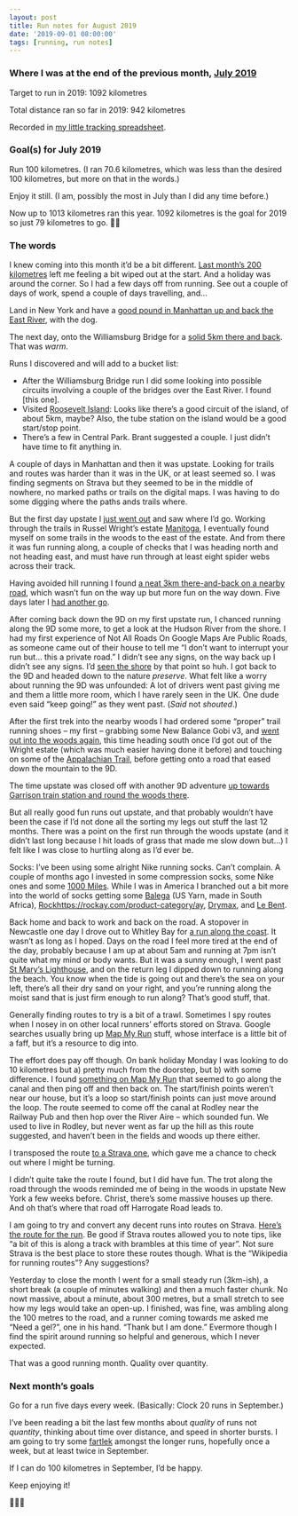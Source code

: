 ```yaml
---
layout: post
title: Run notes for August 2019
date: '2019-09-01 08:00:00'
tags: [running, run notes]
---
```


### Where I was at the end of the previous month, [July 2019](https://www.ermlikeyeah.com/run-notes-2019-july/)

Target to run in 2019: 1092 kilometres

Total distance ran so far in 2019: 942 kilometres

Recorded in [my little tracking spreadsheet](https://www.icloud.com/numbers/0cWhQqgPDF2FKXSnUdB79lWVw#2019_running).

### Goal(s) for July 2019

Run 100 kilometres. (I ran 70.6 kilometres, which was less than the desired 100 kilometres, but more on that in the words.)

Enjoy it still. (I am, possibly the most in July than I did any time before.)

Now up to 1013 kilometres ran this year. 1092 kilometres is the goal for 2019 so just 79 kilometres to go. 🙌🏼

### The words

I knew coming into this month it’d be a bit different. [Last month’s 200 kilometres](https://www.ermlikeyeah.com/run-notes-2019-july/) left me feeling a bit wiped out at the start. And a holiday was around the corner. So I had a few days off from running. See out a couple of days of work, spend a couple of days travelling, and...

Land in New York and have a [good pound in Manhattan up and back the East River](https://www.strava.com/activities/2592761495), with the dog.

The next day, onto the Williamsburg Bridge for a [solid 5km there and back](https://www.strava.com/activities/2595652168). That was _warm_.

Runs I discovered and will add to a bucket list:

* After the Williamsburg Bridge run I did some looking into possible circuits involving a couple of the bridges over the East River. I found [this one].
* Visited [Roosevelt Island](https://www.google.co.uk/maps?oe=UTF-8&hl=en-gb&q=roosevelt+island&um=1&ie=UTF-8&sa=X&ved=2ahUKEwjOyM-ziK_kAhVUPcAKHUaJDR4Q_AUoAXoECBIQAQ): Looks like there’s a good circuit of the island, of about 5km, maybe? Also, the tube station on the island would be a good start/stop point.
* There’s a few in Central Park. Brant suggested a couple. I just didn’t have time to fit anything in.

A couple of days in Manhattan and then it was upstate. Looking for trails and routes was harder than it was in the UK, or at least seemed so. I was finding segments on Strava but they seemed to be in the middle of nowhere, no marked paths or trails on the digital maps. I was having to do some digging where the paths ands trails where.

But the first day upstate I [just went out](https://www.strava.com/activities/2601475538) and saw where I’d go. Working through the trails in Russel Wright’s estate [Manitoga](https://en.m.wikipedia.org/wiki/Manitoga), I eventually found myself on some trails in the woods to the east of the estate. And from there it was fun running along, a couple of checks that I was heading north and not heading east, and must have run through at least eight spider webs across their track.

Having avoided hill running I found [a neat 3km there-and-back on a nearby road](https://www.strava.com/activities/2606839418), which wasn’t fun on the way up but more fun on the way down. Five days later I [had another go](https://www.strava.com/activities/2618531715).

After coming back down the 9D on my first upstate run, I chanced running along the 9D some more, to get a look at the Hudson River from the shore. I had my first experience of Not All Roads On Google Maps Are Public Roads, as someone came out of their house to tell me “I don’t want to interrupt your run but... this a private road.” I didn’t see any signs, on the way back up I didn’t see any signs. I’d [seen the shore](https://www.instagram.com/p/B1BrHZIHJgR/) by that point so huh. I got back to the 9D and headed down to the nature _preserve_. What felt like a worry about running the 9D was unfounded: A lot of drivers went past giving me and them a little more room, which I have rarely seen in the UK. One dude even said “keep going!” as they went past. (_Said_ not _shouted_.)

After the first trek into the nearby woods I had ordered some “proper” trail running shoes – my first – grabbing some New Balance Gobi v3, and [went out into the woods again](https://www.strava.com/activities/2609827104), this time heading south once I’d got out of the Wright estate (which was much easier having done it before) and touching on some of the [Appalachian Trail](https://en.m.wikipedia.org/wiki/Appalachian_Trail), before getting onto a road that eased down the mountain to the 9D.

The time upstate was closed off with another 9D adventure [up towards Garrison train station and round the woods there](https://www.strava.com/activities/2624014172).

But all really good fun runs out upstate, and that probably wouldn’t have been the case if I’d not done all the sorting my legs out stuff the last 12 months. There was a point on the first run through the woods upstate (and it didn’t last long because I hit loads of grass that made me slow down but...) I felt like I was close to hurtling along as I’d ever be.

Socks: I’ve been using some alright Nike running socks. Can’t complain. A couple of months ago I invested in some compression socks, some Nike ones and some [1000 Miles](https://1000mile.co.uk/product/1000-mile-compression-sock-2/). While I was in America I branched out a bit more into the world of socks getting some [Balega](https://balega-socks.implus.com) (US Yarn, made in South Africa), [Rockhttps://rockay.com/product-category/ay](running-socks/), [Drymax](https://www.drymaxsports.com), and [Le Bent](https://www.lebent.com/en/shop/product/le-sock-run-ultra-light-micro).

Back home and back to work and back on the road. A stopover in Newcastle one day I drove out to Whitley Bay for [a run along the coast](https://www.strava.com/activities/2636347752). It wasn’t as long as I hoped. Days on the road I feel more tired at the end of the day, probably because I am up at about 5am and running at 7pm isn’t quite what my mind or body wants. But it was a sunny enough, I went past [St Mary’s Lighthouse](https://en.m.wikipedia.org/wiki/St_Mary's_Lighthouse), and on the return leg I dipped down to running along the beach. You know when the tide is going out and there’s the sea on your left, there’s all their dry sand on your right, and you’re running along the moist sand that is just firm enough to run along? That’s good stuff, that.

Generally finding routes to try is a bit of a trawl. Sometimes I spy routes when I nosey in on other local runners’ efforts stored on Strava. Google searches usually bring up [Map My Run](https://www.mapmyrun.com/my_home/) stuff, whose interface is a little bit of a faff, but it’s a resource to dig into.

The effort does pay off though. On bank holiday Monday I was looking to do 10 kilometres but a) pretty much from the doorstep, but b) with some difference. I found [something on Map My Run](https://www.mapmyrun.com/routes/view/2658027838) that seemed to go along the canal and then ping off and then back on. The start/finish points weren’t near our house, but it’s a loop so start/finish points can just move around the loop. The route seemed to come off the canal at Rodley near the Railway Pub and then hop over the River Aire – which sounded fun. We used to live in Rodley, but never went as far up the hill as this route suggested, and haven’t been in the fields and woods up there either.

I transposed the route [to a Strava one](https://www.strava.com/routes/21335835), which gave me a chance to check out where I might be turning.

I didn’t quite take the route I found, but I did have fun. The trot along the road through the woods reminded me of being in the woods in upstate New York a few weeks before. Christ, there’s some massive houses up there. And oh that’s where that road off Harrogate Road leads to.

I am going to try and convert any decent runs into routes on Strava. [Here’s the route for the run](https://www.strava.com/routes/21343315). Be good if Strava routes allowed you to note tips, like “a bit of this is along a track with brambles at this time of year”. Not sure Strava is the best place to store these routes though. What is the “Wikipedia for running routes”? Any suggestions?

Yesterday to close the month I went for a small steady run (3km-ish), a short break (a couple of minutes walking) and then a much faster chunk. No nowt massive, about a minute, about 300 metres, but a small stretch to see how my legs would take an open-up. I finished, was fine, was ambling along the 100 metres to the road, and a runner coming towards me asked me “Need a gel?”, one in his hand. “Thank but I am done.” Evermore though I find the spirit around running so helpful and generous, which I never expected.

That was a good running month. Quality over quantity.

### Next month’s goals

Go for a run five days every week. (Basically: Clock 20 runs in September.)

I’ve been reading a bit the last few months about _quality_ of runs not _quantity_, thinking about time over distance, and speed in shorter bursts. I am going to try some [fartlek](https://en.m.wikipedia.org/wiki/Fartlek) amongst the longer runs, hopefully once a week, but at least twice in September.

If I can do 100 kilometres in September, I’d be happy.

Keep enjoying it!

🏃🏻‍♂️
